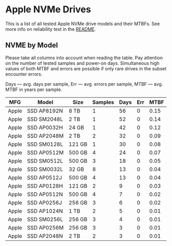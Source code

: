 Apple NVMe Drives
=================

This is a list of all tested Apple NVMe drive models and their MTBFs. See more
info on reliability test in the [README](https://github.com/linuxhw/SMART).

NVME by Model
------------

Please take all columns into account when reading the table. Pay attention on the
number of tested samples and power-on days. Simultaneous high values of both MTBF
and errors are possible if only rare drives in the subset encounter errors.

Days — avg. days per sample,
Err  — avg. errors per sample,
MTBF — avg. MTBF in years per sample.

| MFG       | Model              | Size   | Samples | Days  | Err   | MTBF   |
|-----------|--------------------|--------|---------|-------|-------|--------|
| Apple     | SSD AP8192N        | 8 TB   | 1       | 56    | 0     | 0.15   |
| Apple     | SSD SM2048L        | 2 TB   | 1       | 52    | 0     | 0.14   |
| Apple     | SSD AP0032H        | 24 GB  | 1       | 42    | 0     | 0.12   |
| Apple     | SSD AP2048M        | 2 TB   | 2       | 32    | 0     | 0.09   |
| Apple     | SSD SM0128L        | 121 GB | 1       | 30    | 0     | 0.08   |
| Apple     | SSD AP0512M        | 500 GB | 4       | 24    | 0     | 0.07   |
| Apple     | SSD SM0512L        | 500 GB | 3       | 18    | 0     | 0.05   |
| Apple     | SSD SM0032L        | 32 GB  | 8       | 13    | 0     | 0.04   |
| Apple     | SSD AP0512J        | 500 GB | 4       | 13    | 0     | 0.04   |
| Apple     | SSD AP0128H        | 121 GB | 2       | 9     | 0     | 0.03   |
| Apple     | SSD AP0512N        | 500 GB | 4       | 7     | 0     | 0.02   |
| Apple     | SSD AP0256J        | 256 GB | 3       | 6     | 0     | 0.02   |
| Apple     | SSD AP1024N        | 1 TB   | 2       | 5     | 0     | 0.01   |
| Apple     | SSD SM0256L        | 256 GB | 3       | 4     | 0     | 0.01   |
| Apple     | SSD AP0256M        | 256 GB | 3       | 3     | 0     | 0.01   |
| Apple     | SSD AP2048N        | 2 TB   | 2       | 3     | 0     | 0.01   |
